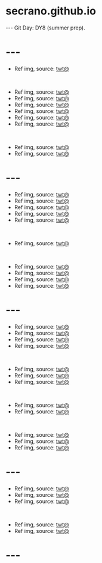 # secrano.github.io

--- Git Day: DY8 (summer prep).

# ---

- Ref img, source: [twt@](https://x.com/666KArt/status/1920499171217256527)

<br/>

- Ref img, source: [twt@](https://x.com/RinSS_HI/status/1920220089380380958)
- Ref img, source: [twt@](https://x.com/PunchingCat/status/1920465277139235016)
- Ref img, source: [twt@](https://x.com/interesting_aIl/status/1920320811333820536)
- Ref img, source: [twt@](https://x.com/Yuri_SRL/status/1920217142458274199)
- Ref img, source: [twt@](https://x.com/gunsnrosesgirl3/status/1920465653003116694)
- Ref img, source: [twt@](https://x.com/suaverotic/status/1920490243557314704)

<br/>

- Ref img, source: [twt@](https://x.com/wlopwangling/status/1920493241050313197)
- Ref img, source: [twt@](https://x.com/CarmesJocelin/status/1920506561337676275)

# ---

- Ref img, source: [twt@](https://x.com/Stuz0r/status/1919787401045578064)
- Ref img, source: [twt@](https://x.com/AMAZlNGNATURE/status/1920076442370519287)
- Ref img, source: [twt@](https://x.com/Sarahhuniverse/status/1920035250236768587)
- Ref img, source: [twt@](https://x.com/InternetH0F/status/1919814892917252597)
- Ref img, source: [twt@](https://x.com/HumansNoContext/status/1919829789512188249)

<br/>

- Ref img, source: [twt@](https://x.com/clotiOTP/status/1920046282103747051)

<br/>

- Ref img, source: [twt@](https://x.com/_GVNTHER_/status/1920162119989010785)
- Ref img, source: [twt@](https://x.com/MemeKingx/status/1920071520040202558)
- Ref img, source: [twt@](https://x.com/gunsnrosesgirl3/status/1920074580468637812)
- Ref img, source: [twt@](https://x.com/GoogleLabs/status/1920161707013415294)

# ---

- Ref img, source: [twt@](https://x.com/TastefulManga/status/1919652461796585584)
- Ref img, source: [twt@](https://x.com/hiii_hate_you/status/1919779859531800886)
- Ref img, source: [twt@](https://x.com/togehpi/status/1919929325010243927)
- Ref img, source: [twt@](https://x.com/000chun000_/status/1919922941405307029)

<br/>

- Ref img, source: [twt@](https://x.com/ShouldHaveCat/status/1919771583977074720)
- Ref img, source: [twt@](https://x.com/invincibleFan_/status/1919761122879799757)
- Ref img, source: [twt@](https://x.com/MugiwaraDeyy/status/1919810907774873820)

<br/>

- Ref img, source: [twt@](https://x.com/WorstOniichan/status/1919527766392963405)
- Ref img, source: [twt@](https://x.com/LostMemeArchive/status/1919771384588468481)

<br/>

- Ref img, source: [twt@](https://x.com/skyrealss/status/1919734723691049196)
- Ref img, source: [twt@](https://x.com/AMAZlNGNATURE/status/1919735332863406142)
- Ref img, source: [twt@](https://x.com/kainakill/status/1919848538197917881)

# ---

- Ref img, source: [twt@](https://x.com/khyleri/status/1919437867425595496)
- Ref img, source: [twt@](https://x.com/kamui_117_/status/1919435893078733249)
- Ref img, source: [twt@](https://x.com/ihrtksamrekib/status/1919430664908079356)

<br/>

- Ref img, source: [twt@](https://x.com/JJKPerfectShots/status/1919355481404916013)
- Ref img, source: [twt@](https://x.com/FRIEREN_PR/status/1897482267670483372)

# ---
